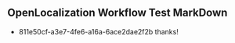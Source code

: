 ## OpenLocalization Workflow Test MarkDown
* 811e50cf-a3e7-4fe6-a16a-6ace2dae2f2b 
thanks!<!--HONumber=Mar16_HO2-->

